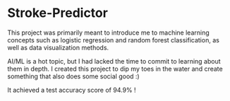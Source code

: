 # Stroke-Predictor
This project was primarily meant to introduce me to machine learning concepts such as logistic regression and
random forest classification, as well as data visualization methods. 

AI/ML is a hot topic, but I had lacked the time to commit to learning about them in depth. I created this project
to dip my toes in the water and create something that also does some social good :)

It achieved a test accuracy score of 94.9% !
